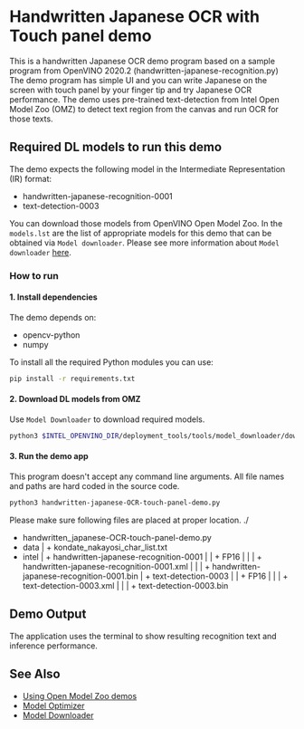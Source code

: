 # Handwritten Japanese OCR  with Touch panel demo
This is a handwritten Japanese OCR demo program based on a sample program from OpenVINO 2020.2 (handwritten-japanese-recognition.py)  
The demo program has simple UI and you can write Japanese on the screen with touch panel by your finger tip and try Japanese OCR performance.
The demo uses pre-trained text-detection from Intel Open Model Zoo (OMZ) to detect text region from the canvas and run OCR for those texts.

## Required DL models to run this demo

The demo expects the following model in the Intermediate Representation (IR) format:

   * handwritten-japanese-recognition-0001
   * text-detection-0003

You can download those models from OpenVINO Open Model Zoo.
In the `models.lst` are the list of appropriate models for this demo
that can be obtained via `Model downloader`.
Please see more information about `Model downloader` [here](../../../tools/downloader/README.md).

### How to run

#### 1. Install dependencies  
The demo depends on:
- opencv-python
- numpy

To install all the required Python modules you can use:

``` sh
pip install -r requirements.txt
```

#### 2. Download DL models from OMZ
Use `Model Downloader` to download required models.
``` sh
python3 $INTEL_OPENVINO_DIR/deployment_tools/tools/model_downloader/downloader.py --list models.lst
```

#### 3. Run the demo app
This program doesn't accept any command line arguments. All file names and paths are hard coded in the source code.
``` sh
python3 handwritten-japanese-OCR-touch-panel-demo.py
```

Please make sure following files are placed at proper location.
./
+ handwritten_japanese-OCR-touch-panel-demo.py
+ data
| + kondate_nakayosi_char_list.txt
+ intel
| + handwritten-japanese-recognition-0001
| | + FP16
| | | + handwritten-japanese-recognition-0001.xml
| | | + handwritten-japanese-recognition-0001.bin
| + text-detection-0003
| | + FP16
| | | + text-detection-0003.xml
| | | + text-detection-0003.bin

## Demo Output
The application uses the terminal to show resulting recognition text and inference performance.


## See Also
* [Using Open Model Zoo demos](../../README.md)
* [Model Optimizer](https://docs.openvinotoolkit.org/latest/_docs_MO_DG_Deep_Learning_Model_Optimizer_DevGuide.html)
* [Model Downloader](../../../tools/downloader/README.md)
